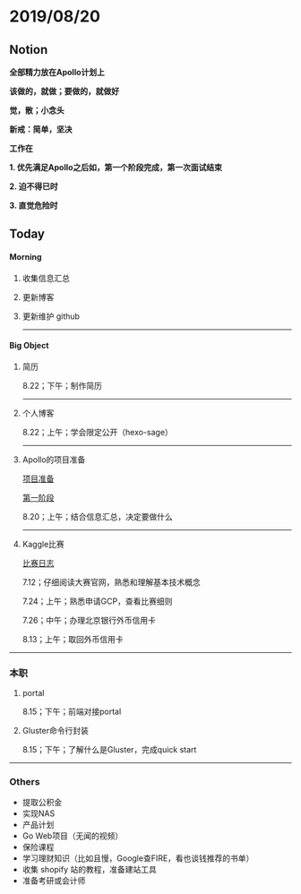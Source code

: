 # 2019/08/20

## Notion

**全部精力放在Apollo计划上**



**该做的，就做；要做的，就做好**

**觉，散；小念头**



**新戒：简单，坚决**



**工作在**

**1. 优先满足Apollo之后如，第一个阶段完成，第一次面试结束**

**2. 迫不得已时**

**3. 直觉危险时**



## Today

#### Morning

1. 收集信息汇总 

2. 更新博客

3. 更新维护 github

   

   ---

#### Big Object

1. 简历

   8.22；下午；制作简历

   

   ---

2. 个人博客

   8.22；上午；学会限定公开（hexo-sage）

   

   ---

3. Apollo的项目准备

   [项目准备](E:\postgraduate\markdown\daily\Notion\要做什么项目.md)

   [第一阶段]()

   8.20；上午；结合信息汇总，决定要做什么

   

   ---

4. Kaggle比赛

   [比赛日志]()

   7.12；仔细阅读大赛官网，熟悉和理解基本技术概念

   7.24；上午；熟悉申请GCP，查看比赛细则

   7.26；中午；办理北京银行外币信用卡

   8.13；上午；取回外币信用卡

   

---



### 本职

1. portal 

   8.15；下午；前端对接portal

   

2. Gluster命令行封装

   8.15；下午；了解什么是Gluster，完成quick start

 



---



### Others

- 提取公积金 
- 实现NAS
- 产品计划
- Go Web项目（无闻的视频）
- 保险课程
- 学习理财知识（比如且慢，Google查FIRE，看也谈钱推荐的书单）
- 收集 shopify 站的教程，准备建站工具
- 准备考研或会计师